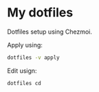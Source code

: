 # My dotfiles

Dotfiles setup using Chezmoi. 

Apply using:

```sh
dotfiles -v apply
```

Edit usign:

```sh
dotfiles cd
```
